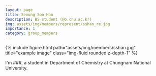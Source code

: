 ```yaml
---
layout: page
title: Seoung Soo Han
description: BS student (@o.cnu.ac.kr)
img: assets/img/members/represent/sshan_re.jpg
importance: 1
category: group_members
---
```



<div class="row">
    <div class="col-sm mt-3 mt-md-0">
        {% include figure.html path="assets/img/members/sshan.jpg" title="example image" class="img-fluid rounded z-depth-1" %}
    </div>
</div>

I'm ###, a student in Department of Chemistry at Chungnam National University.